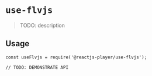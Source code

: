 # `use-flvjs`

> TODO: description

## Usage

```
const useFlvjs = require('@reactjs-player/use-flvjs');

// TODO: DEMONSTRATE API
```
